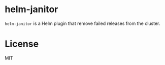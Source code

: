 # helm-janitor

`helm-janitor` is a Helm plugin that remove failed releases from the cluster.

# License

MIT
